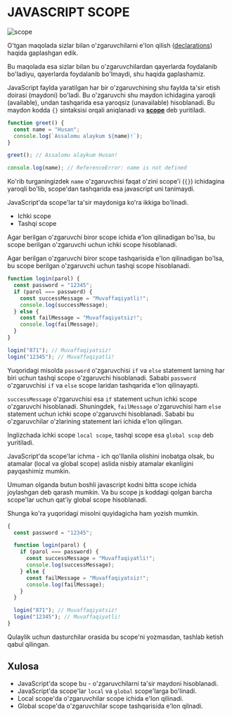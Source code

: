 # JAVASCRIPT SCOPE

![scope](https://i.ibb.co/jhKJwm7/scope.jpg)

O'tgan maqolada sizlar bilan o'zgaruvchilarni e'lon qilish ([declarations](https://github.com/IT-forward/frontend-topics/blob/main/declarations.md)) haqida gaplashgan edik.

Bu maqolada esa sizlar bilan bu o'zgaruvchilardan qayerlarda foydalanib bo'ladiyu, qayerlarda foydalanib bo'lmaydi, shu haqida gaplashamiz.

JavaScript faylda yaratilgan har bir o'zgaruvchining shu faylda ta'sir etish doirasi (maydoni) bo'ladi. Bu o'zgaruvchi shu maydon ichidagina yaroqli (available), undan tashqarida esa yaroqsiz (unavailable) hisoblanadi. Bu maydon kodda `{}` sintaksisi orqali aniqlanadi va [**scope**](https://developer.mozilla.org/en-US/docs/Glossary/Scope) deb yuritiladi.

```js
function greet() {
  const name = "Husan";
  console.log(`Assalomu alaykum ${name}!`);
}

greet(); // Assalomu alaykum Husan!

console.log(name); // ReferenceError: name is not defined
```

Ko'rib turganingizdek `name` o'zgaruvchisi faqat o'zini scope'i (`{}`) ichidagina yaroqli bo'lib, scope'dan tashqarida esa javascript uni tanimaydi.

JavaScript'da scope'lar ta'sir maydoniga ko'ra ikkiga bo'linadi.

- Ichki scope
- Tashqi scope

Agar berilgan o'zgaruvchi biror scope ichida e'lon qilinadigan bo'lsa, bu scope berilgan o'zgaruvchi uchun ichki scope hisoblanadi.

Agar berilgan o'zgaruvchi biror scope tashqarisida e'lon qilinadigan bo'lsa, bu scope berilgan o'zgaruvchi uchun tashqi scope hisoblanadi.

```js
function login(parol) {
  const password = "12345";
  if (parol === password) {
    const successMessage = "Muvaffaqiyatli!";
    console.log(successMessage);
  } else {
    const failMessage = "Muvaffaqiyatsiz!";
    console.log(failMessage);
  }
}

login("871"); // Muvaffaqiyatsiz!
login("12345"); // Muvaffaqiyatli!
```

Yuqoridagi misolda `password` o'zgaruvchisi `if` va `else` statement larning har biri uchun tashqi scope o'zgaruvchi hisoblanadi. Sababi `password` o'zgaruvchisi `if` va `else` scope laridan tashqarida e'lon qilinayapti.

`successMessage` o'zgaruvchisi esa `if` statement uchun ichki scope o'zgaruvchi hisoblanadi. Shuningdek, `failMessage` o'zgaruvchisi ham `else` statement uchun ichki scope o'zgaruvchi hisoblanadi. Sababi bu o'zgaruvchilar o'zlarining statement lari ichida e'lon qilingan.

Inglizchada ichki scope `local scope`, tashqi scope esa `global scop` deb yuritiladi.

JavaScript'da scope'lar ichma - ich qo'llanila olishini inobatga olsak, bu atamalar (local va global scope) aslida nisbiy atamalar ekanligini payqashimiz mumkin.

Umuman olganda butun boshli javascript kodni bitta scope ichida joylashgan deb qarash mumkin. Va bu scope js koddagi qolgan barcha scope'lar uchun qat'iy global scope hisoblanadi.

Shunga ko'ra yuqoridagi misolni quyidagicha ham yozish mumkin.

```js
{
  const password = "12345";

  function login(parol) {
    if (parol === password) {
      const successMessage = "Muvaffaqiyatli!";
      console.log(successMessage);
    } else {
      const failMessage = "Muvaffaqiyatsiz!";
      console.log(failMessage);
    }
  }

  login("871"); // Muvaffaqiyatsiz!
  login("12345"); // Muvaffaqiyatli!
}
```

Qulaylik uchun dasturchilar orasida bu scope'ni yozmasdan, tashlab ketish qabul qilingan.

## Xulosa

- JavaScript'da scope bu - o'zgaruvchilarni ta'sir maydoni hisoblanadi.
- JavaScript'da scope'lar `local` va `global` scope'larga bo'linadi.
- Local scope'da o'zgaruvchilar scope ichida e'lon qilinadi.
- Global scope'da o'zgaruvchilar scope tashqarisida e'lon qilnadi.
